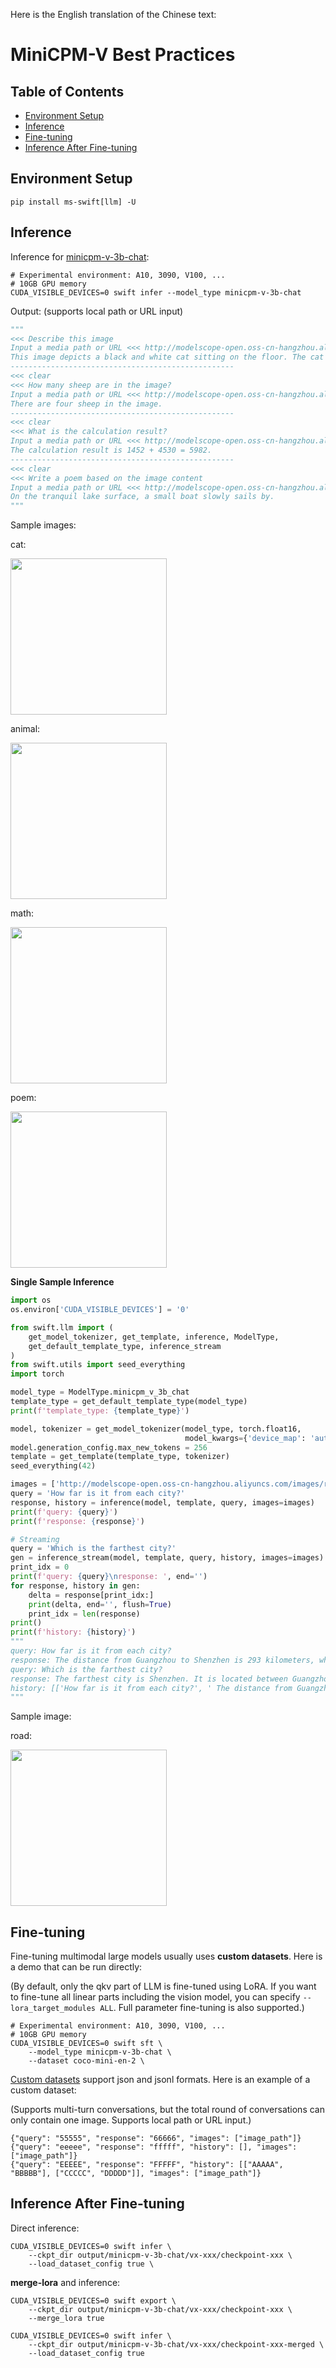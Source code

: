 Here is the English translation of the Chinese text:

# MiniCPM-V Best Practices

## Table of Contents
- [Environment Setup](#environment-setup) 
- [Inference](#inference)
- [Fine-tuning](#fine-tuning)
- [Inference After Fine-tuning](#inference-after-fine-tuning)

## Environment Setup
```shell
pip install ms-swift[llm] -U
```

## Inference

Inference for [minicpm-v-3b-chat](https://modelscope.cn/models/OpenBMB/MiniCPM-V/summary):
```shell
# Experimental environment: A10, 3090, V100, ... 
# 10GB GPU memory
CUDA_VISIBLE_DEVICES=0 swift infer --model_type minicpm-v-3b-chat
```

Output: (supports local path or URL input)
```python
"""
<<< Describe this image 
Input a media path or URL <<< http://modelscope-open.oss-cn-hangzhou.aliyuncs.com/images/cat.png
This image depicts a black and white cat sitting on the floor. The cat looks small, possibly a kitten. Its eyes are wide open, seeming to be observing the surroundings.
-------------------------------------------------- 
<<< clear
<<< How many sheep are in the image?
Input a media path or URL <<< http://modelscope-open.oss-cn-hangzhou.aliyuncs.com/images/animal.png 
There are four sheep in the image.
-------------------------------------------------- 
<<< clear 
<<< What is the calculation result?
Input a media path or URL <<< http://modelscope-open.oss-cn-hangzhou.aliyuncs.com/images/math.png
The calculation result is 1452 + 4530 = 5982.  
-------------------------------------------------- 
<<< clear
<<< Write a poem based on the image content
Input a media path or URL <<< http://modelscope-open.oss-cn-hangzhou.aliyuncs.com/images/poem.png  
On the tranquil lake surface, a small boat slowly sails by.
"""
```

Sample images:

cat:

<img src="http://modelscope-open.oss-cn-hangzhou.aliyuncs.com/images/cat.png" width="250" style="display: inline-block;">

animal: 

<img src="http://modelscope-open.oss-cn-hangzhou.aliyuncs.com/images/animal.png" width="250" style="display: inline-block;">

math:

<img src="http://modelscope-open.oss-cn-hangzhou.aliyuncs.com/images/math.png" width="250" style="display: inline-block;">

poem:

<img src="http://modelscope-open.oss-cn-hangzhou.aliyuncs.com/images/poem.png" width="250" style="display: inline-block;">

**Single Sample Inference**

```python
import os
os.environ['CUDA_VISIBLE_DEVICES'] = '0'

from swift.llm import (  
    get_model_tokenizer, get_template, inference, ModelType,
    get_default_template_type, inference_stream
)
from swift.utils import seed_everything  
import torch

model_type = ModelType.minicpm_v_3b_chat
template_type = get_default_template_type(model_type)
print(f'template_type: {template_type}')

model, tokenizer = get_model_tokenizer(model_type, torch.float16, 
                                       model_kwargs={'device_map': 'auto'})
model.generation_config.max_new_tokens = 256  
template = get_template(template_type, tokenizer)
seed_everything(42)

images = ['http://modelscope-open.oss-cn-hangzhou.aliyuncs.com/images/road.png']
query = 'How far is it from each city?'  
response, history = inference(model, template, query, images=images)
print(f'query: {query}')
print(f'response: {response}')

# Streaming 
query = 'Which is the farthest city?' 
gen = inference_stream(model, template, query, history, images=images)
print_idx = 0
print(f'query: {query}\nresponse: ', end='')  
for response, history in gen:
    delta = response[print_idx:]
    print(delta, end='', flush=True)
    print_idx = len(response)
print()
print(f'history: {history}')
"""
query: How far is it from each city?
response: The distance from Guangzhou to Shenzhen is 293 kilometers, while the distance from Shenzhen to Guangzhou is 14 kilometers.
query: Which is the farthest city?  
response: The farthest city is Shenzhen. It is located between Guangzhou and Shenzhen, 293 kilometers away from Guangzhou and 14 kilometers away from Shenzhen.
history: [['How far is it from each city?', ' The distance from Guangzhou to Shenzhen is 293 kilometers, while the distance from Shenzhen to Guangzhou is 14 kilometers.'], ['Which is the farthest city?', ' The farthest city is Shenzhen. It is located between Guangzhou and Shenzhen, 293 kilometers away from Guangzhou and 14 kilometers away from Shenzhen.']]  
"""
```

Sample image:

road:

<img src="http://modelscope-open.oss-cn-hangzhou.aliyuncs.com/images/road.png" width="250" style="display: inline-block;">


## Fine-tuning
Fine-tuning multimodal large models usually uses **custom datasets**. Here is a demo that can be run directly:

(By default, only the qkv part of LLM is fine-tuned using LoRA. If you want to fine-tune all linear parts including the vision model, you can specify `--lora_target_modules ALL`. Full parameter fine-tuning is also supported.)
```shell  
# Experimental environment: A10, 3090, V100, ...
# 10GB GPU memory  
CUDA_VISIBLE_DEVICES=0 swift sft \
    --model_type minicpm-v-3b-chat \
    --dataset coco-mini-en-2 \
```

[Custom datasets](../LLM/customization-and-extensions.md#-recommend-command-line-parameters) support json and jsonl formats. Here is an example of a custom dataset:

(Supports multi-turn conversations, but the total round of conversations can only contain one image. Supports local path or URL input.)

```jsonl
{"query": "55555", "response": "66666", "images": ["image_path"]} 
{"query": "eeeee", "response": "fffff", "history": [], "images": ["image_path"]}
{"query": "EEEEE", "response": "FFFFF", "history": [["AAAAA", "BBBBB"], ["CCCCC", "DDDDD"]], "images": ["image_path"]} 
```


## Inference After Fine-tuning
Direct inference:
```shell
CUDA_VISIBLE_DEVICES=0 swift infer \
    --ckpt_dir output/minicpm-v-3b-chat/vx-xxx/checkpoint-xxx \
    --load_dataset_config true \
```

**merge-lora** and inference:
```shell
CUDA_VISIBLE_DEVICES=0 swift export \
    --ckpt_dir output/minicpm-v-3b-chat/vx-xxx/checkpoint-xxx \
    --merge_lora true

CUDA_VISIBLE_DEVICES=0 swift infer \  
    --ckpt_dir output/minicpm-v-3b-chat/vx-xxx/checkpoint-xxx-merged \
    --load_dataset_config true
```